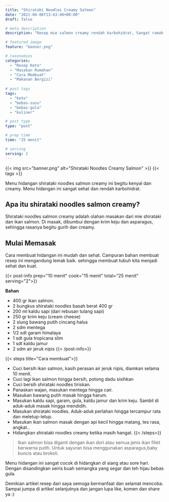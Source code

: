 ```yaml
---
title: "Shirataki Noodles Creamy Salmon"
date: "2021-04-06T13:43:40+00:00"
draft: false

# meta description
description: "Resep mie salmon creamy rendah karbohidrat, Sangat ramah untuk diet keto"

# featured image
feature: "banner.png"

# taxonomies
categories:
  - "Resep Keto"
  - "Masakan Rumahan"
  - "Cara Membuat"
  - "Makanan Bergizi"
  
# post tags
tags:
  - "keto"
  - "bebas-susu"
  - "bebas-gula"
  - "kuliner"

# post type
type: "post"

# prep time
time: "25 menit"

# serving
serving: 2
---
```


{{< img src="banner.png" alt="Shirataki Noodles Creamy Salmon" >}}
{{< tags >}}

Menu hidangan shirataki noodles salmon creamy ini begitu kenyal dan creamy. Menu hidangan ini sangat sehat dan rendah karbohidrat. 

## Apa itu shirataki noodles salmon creamy?

Shirataki noodles salmon creamy adalah olahan masakan dari mie shirataki dan ikan salmon. Di masak, dibumbui dengan krim keju dan asparagus, sehingga rasanya begitu gurih dan creamy.

## Mulai Memasak

Cara membuat hidangan ini mudah dan sehat. Campuran bahan membuat resep ini mengandung lemak baik. sehingga membuat tubuh kita menjadi sehat dan kuat.

{{< post-info prep="10 menit" cook="15 menit" total="25 menit" serving="2">}}

__Bahan__

- 400 gr  ikan salmon.
- 2 bungkus shirataki noodles basah berat 400 gr
- 200 ml kaldu sapi (dari rebusan tulang sapi)
- 250 gr krim keju (cream cheese)
- 2 siung bawang putih cincang halus
- 2 sdm mentega
- 1/2 sdt garam himalaya
- 1 sdt gula tropicana slim
- 1 sdt kaldu jamur
- 2 sdm air jeruk nipis
{{< /post-info>}}

{{< steps title="Cara membuat">}}
- Cuci bersih ikan salmon, kasih perasan air jeruk nipis, diamkan selama 10 menit.
- Cuci lagi ikan salmon hingga bersih, potong dadu sisihkan
- Cuci bersih shirataki noodles tiriskan.
- Panaskan wajan, masukan mentega hingga cair. 
- Masukan bawang putih masak hingga harum.
- Masukan kaldu sapi, garam, gula, kaldu jamur dan krim keju. Sambil di aduk-aduk masak hingga mendidih.
- Masukan shirataki noodles. Aduk-aduk perlahan hingga tercampur rata dan meletup-letup.
- Masukan ikan salmon masak dengan api kecil hingga matang, tes rasa, angkat..
- Hidangkan shirataki noodles creamy ketika masih hangat.
{{< /steps>}}

>Ikan salmon bisa diganti dengan ikan dori atau semua jenis ikan fillet berwarna putih. Untuk sayuran bisa menggunakan asparagus,baby buncis atau brokoli.

Menu hidangan ini sangat cocok di hidangkan di siang atau sore hari. Dengan disandingkan seiris buah semangka yang segar dan teh hijau bebas gula.

Demikian artikel resep dari saya semoga bermanfaat dan selamat mencoba. Sampai jumpa di artikel selanjutnya dan jangan lupa like, komen dan share ya :)